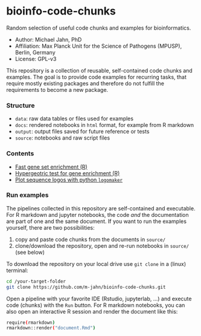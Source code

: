 bioinfo-code-chunks
================================

Random selection of useful code chunks and examples for bioinformatics.

- Author: Michael Jahn, PhD
- Affiliation: Max Planck Unit for the Science of Pathogens (MPUSP), Berlin, Germany
- License: GPL-v3

This repository is a collection of reusable, self-contained code chunks and examples. The goal is to provide code examples for recurring tasks, that require mostly existing packages and therefore do not fulfill the requirements to become a new package.

### Structure

- `data`: raw data tables or files used for examples
- `docs`: rendered notebooks in `html` format, for example from R markdown
- `output`: output files saved for future reference or tests
- `source`: notebooks and raw script files

### Contents

- [Fast gene set enrichment (R)](https://MPUSP.github.io/bioinfo-code-chunks/fast_gene_set_enrichment.nb.html)
- [Hypergeotric test for gene enrichment (R)](https://MPUSP.github.io/bioinfo-code-chunks/hypergeometric-test.nb.html)
- [Plot sequence logos with python `logomaker`](https://MPUSP.github.io/bioinfo-code-chunks/plot_logos.html)

### Run examples

The pipelines collected in this repository are self-contained and executable. For R markdown and jupyter notebooks, the code _and_ the documentation are part of one and the same document. If you want to run the examples yourself, there are two possibilities:

1. copy and paste code chunks from the documents in `source/`
2. clone/download the repository, open and re-run notebooks in `source/` (see below)

To download the repository on your local drive use `git clone` in a (linux) terminal:

``` bash
cd /your-target-folder
git clone https://github.com/m-jahn/bioinfo-code-chunks.git
```

Open a pipeline with your favorite IDE (Rstudio, jupyterlab, ...) and execute code (chunks) with the `Run` button. For R markdown notebooks, you can also open an interactive R session and render the document like this:

``` bash
require(rmarkdown)
rmarkdown::render("document.Rmd")
```
